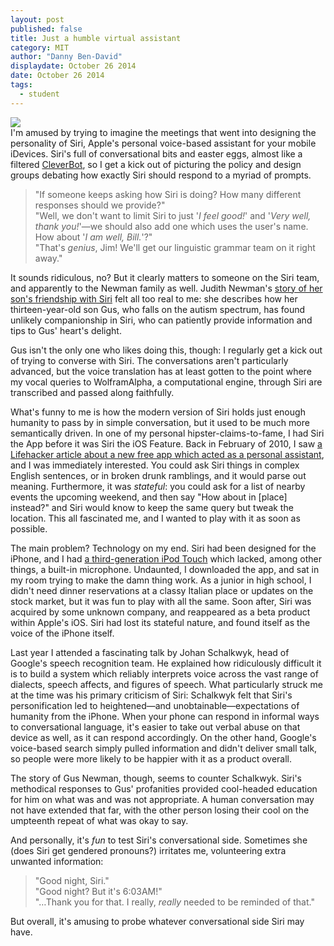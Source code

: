 ```yaml
---
layout: post
published: false
title: Just a humble virtual assistant
category: MIT
author: "Danny Ben-David"
displaydate: October 26 2014
date: October 26 2014
tags: 
  - student
---
```


![](http://i.imgur.com/z2OFKCq.png)    
I'm amused by trying to imagine the meetings that went into designing the personality of Siri, Apple's personal voice-based assistant for your mobile iDevices. Siri's full of conversational bits and easter eggs, almost like a filtered [CleverBot](http://www.cleverbot.com/), so I get a kick out of picturing the policy and design groups debating how exactly Siri should respond to a myriad of prompts.

> "If someone keeps asking how Siri is doing? How many different responses should we provide?"    
> "Well, we don't want to limit Siri to just '_I feel good!_' and '_Very well, thank you!_'—we should also add one which uses the user's name. How about '_I am well, Bill._'?"    
> "That's _genius_, Jim! We'll get our linguistic grammar team on it right away." 

It sounds ridiculous, no? But it clearly matters to someone on the Siri team, and apparently to the Newman family as well. Judith Newman's [story of her son's friendship with Siri](http://nyti.ms/1yLmB6i "New York Times: To Siri, With Love") felt all too real to me: she describes how her thirteen-year-old son Gus, who falls on the autism spectrum, has found unlikely companionship in Siri, who can patiently provide information and tips to Gus' heart's delight. 

Gus isn't the only one who likes doing this, though: I regularly get a kick out of trying to converse with Siri. The conversations aren't particularly advanced, but the voice translation has at least gotten to the point where my vocal queries to WolframAlpha, a computational engine, through Siri are transcribed and passed along faithfully.

What's funny to me is how the modern version of Siri holds just enough humanity to pass by in simple conversation, but it used to be much more semantically driven. In one of my personal hipster-claims-to-fame, I had Siri the App before it was Siri the iOS Feature. Back in February of 2010, I saw [a Lifehacker article about a new free app which acted as a personal assistant](http://lifehacker.com/5465117/siri-is-a-personal-assistant-that-fits-in-your-pocket "Lifehacker: Siri Is a Personal Assistant that Fits in Your Pocket"), and I was immediately interested. You could ask Siri things in complex English sentences, or in broken drunk ramblings, and it would parse out meaning. Furthermore, it was _stateful_: you could ask for a list of nearby events the upcoming weekend, and then say "How about in [place] instead?" and Siri would know to keep the same query but tweak the location. This all fascinated me, and I wanted to play with it as soon as possible.

The main problem? Technology on my end. Siri had been designed for the iPhone, and I had [a third-generation iPod Touch](http://i.imgur.com/h6bjDfo.png) which lacked, among other things, a built-in microphone. Undaunted, I downloaded the app, and sat in my room trying to make the damn thing work. As a junior in high school, I didn't need dinner reservations at a classy Italian place or updates on the stock market, but it was fun to play with all the same. Soon after, Siri was acquired by some unknown company, and reappeared as a beta product within Apple's iOS. Siri had lost its stateful nature, and found itself as the voice of the iPhone itself. 

Last year I attended a fascinating talk by Johan Schalkwyk, head of Google's speech recognition team. He explained how ridiculously difficult it is to build a system which reliably interprets voice across the vast range of dialects, speech affects, and figures of speech. What particularly struck me at the time was his primary criticism of Siri: Schalkwyk felt that Siri's personification led to heightened—and unobtainable—expectations of humanity from the iPhone. When your phone can respond in informal ways to conversational language, it's easier to take out verbal abuse on that device as well, as it can respond accordingly. On the other hand, Google's voice-based search simply pulled information and didn't deliver small talk, so people were more likely to be happier with it as a product overall.

The story of Gus Newman, though, seems to counter Schalkwyk. Siri's methodical responses to Gus' profanities provided cool-headed education for him on what was and was not appropriate. A human conversation may not have extended that far, with the other person losing their cool on the umpteenth repeat of what was okay to say.

And personally, it's _fun_ to test Siri's conversational side. Sometimes she (does Siri get gendered pronouns?) irritates me, volunteering extra unwanted information:

> "Good night, Siri."    
> "Good night? But it's 6:03AM!"    
> "…Thank you for that. I really, _really_ needed to be reminded of that."

But overall, it's amusing to probe whatever conversational side Siri may have. 

